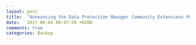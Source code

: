 ```yaml
---
layout: post
title:  "Announcing the Data Protection Manager Community Extensions PowerShell module"
date:   2017-06-04 08:47:20 +0200
comments: true
categories: Backup
---
```


